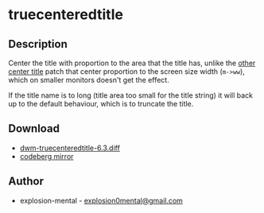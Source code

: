 truecenteredtitle
=================

Description
-----------
Center the title with proportion to the area that the title has, unlike the
[other center title](../centretitle) patch that center proportion to the screen size width
(`m->ww`), which on smaller monitors doesn't get the effect.

If the title name is to long (title area too small for the title string) it
will back up to the default behaviour, which is to truncate the title.


Download
--------
* [dwm-truecenteredtitle-6.3.diff](dwm-truecenteredtitle-6.3.diff)
* [codeberg mirror](https://codeberg.org/explosion-mental/Dwm/src/branch/main/Patches/dwm-truecenteredtitle-6.3.diff)

Author
------
* explosion-mental - <explosion0mental@gmail.com>
